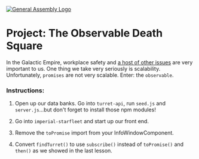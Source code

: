 [![General Assembly Logo](https://camo.githubusercontent.com/1a91b05b8f4d44b5bbfb83abac2b0996d8e26c92/687474703a2f2f692e696d6775722e636f6d2f6b6538555354712e706e67)](https://generalassemb.ly/education/web-development-immersive)

# Project: The **Observable** Death Square

In the Galactic Empire, workplace safety and [a host of other issues](https://twitter.com/DeathStarPR) are very important to us. One thing we take very seriously is scalability.  Unfortunately, `promises` are not very scalable.  Enter: the `observable`. 

### Instructions:

1. Open up our data banks.  Go into `turret-api`, run `seed.js` and `server.js`...but don't forget to install those npm modules!

2. Go into `imperial-starfleet` and start up our front end.

3. Remove the `toPromise` import from your InfoWindowComponent.

4. Convert `findTurret()` to use `subscribe()` instead of `toPromise()` and `then()` as we showed in the last lesson.